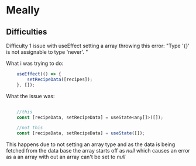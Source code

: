 # Meally

## Difficulties

Difficulty 1 issue with useEffect setting a array throwing this error: "Type '{}' is not assignable to type 'never'. " 

What i was trying to do:
```javascript
    useEffect(() => {
        setRecipeData([recipes]);
    }, []);
```

What the issue was:
```javascript

    //this
    const [recipeData, setRecipeData] = useState<any[]>([]);

    //not this
    const [recipeData, setRecipeData] = useState([]);
```

This happens due to not setting an array type and as the data is being fetched from the data base the array starts off as *null* which causes an error as a an array with out an array can't be set to *null*